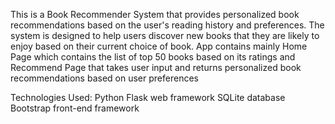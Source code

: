 This is a Book Recommender System that provides personalized book recommendations based on the user's reading history and preferences. 
The system is designed to help users discover new books that they are likely to enjoy based on their current choice of book. 
App contains mainly Home Page which contains the list of top 50 books based on its ratings and Recommend Page that takes user input and returns personalized book recommendations based on user preferences

Technologies Used:
Python Flask web framework
SQLite database
Bootstrap front-end framework

